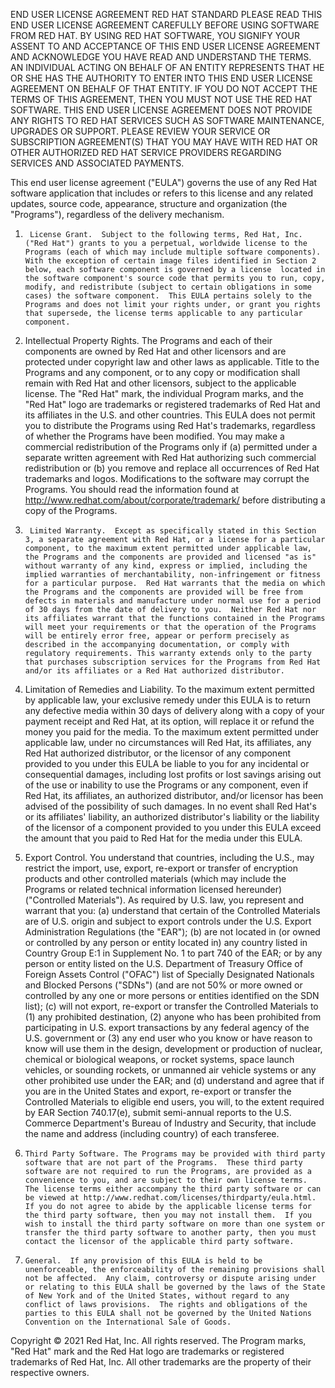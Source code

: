 END USER LICENSE AGREEMENT
RED HAT STANDARD
PLEASE READ THIS END USER LICENSE AGREEMENT CAREFULLY BEFORE USING SOFTWARE FROM RED HAT. BY USING RED HAT SOFTWARE, YOU SIGNIFY YOUR ASSENT TO AND ACCEPTANCE OF THIS END USER LICENSE AGREEMENT AND ACKNOWLEDGE YOU HAVE READ AND UNDERSTAND THE TERMS. AN INDIVIDUAL ACTING ON BEHALF OF AN ENTITY REPRESENTS THAT HE OR SHE HAS THE AUTHORITY TO ENTER INTO THIS END USER LICENSE AGREEMENT ON BEHALF OF THAT ENTITY. IF YOU DO NOT ACCEPT THE TERMS OF THIS AGREEMENT, THEN YOU MUST NOT USE THE RED HAT SOFTWARE. THIS END USER LICENSE AGREEMENT DOES NOT PROVIDE ANY RIGHTS TO RED HAT SERVICES SUCH AS SOFTWARE MAINTENANCE, UPGRADES OR SUPPORT. PLEASE REVIEW YOUR SERVICE OR SUBSCRIPTION AGREEMENT(S) THAT YOU MAY HAVE WITH RED HAT OR OTHER AUTHORIZED RED HAT SERVICE PROVIDERS REGARDING SERVICES AND ASSOCIATED PAYMENTS.
 
This end user license agreement ("EULA") governs the use of any Red Hat software application that includes or refers to this license and any related updates, source code, appearance, structure and organization (the "Programs"), regardless of the delivery mechanism. 
 
1.      License Grant.  Subject to the following terms, Red Hat, Inc. ("Red Hat") grants to you a perpetual, worldwide license to the Programs (each of which may include multiple software components).   With the exception of certain image files identified in Section 2 below, each software component is governed by a license  located in the software component's source code that permits you to run, copy, modify, and redistribute (subject to certain obligations in some cases) the software component.  This EULA pertains solely to the Programs and does not limit your rights under, or grant you rights that supersede, the license terms applicable to any particular component.  

2.    Intellectual Property Rights.  The Programs and each of their components are owned by Red Hat and other licensors and are protected under copyright law and other laws as applicable.  Title to the Programs and any component, or to any copy or modification shall remain with Red Hat and other licensors, subject to the applicable license.  The "Red Hat" mark, the individual Program marks, and the "Red Hat" logo are trademarks or registered trademarks of Red Hat and its affiliates in the U.S. and other countries.  This EULA does not permit you to distribute the Programs using Red Hat's trademarks, regardless of whether the Programs have been modified.  You may make a commercial redistribution of the Programs only if (a) permitted under a separate written agreement with Red Hat authorizing such commercial redistribution or (b) you remove and replace all occurrences of Red Hat trademarks and logos.  Modifications to the software may corrupt the Programs.  You should read the information found at http://www.redhat.com/about/corporate/trademark/ before distributing a copy of the Programs.
 
3.      Limited Warranty.  Except as specifically stated in this Section 3, a separate agreement with Red Hat, or a license for a particular component, to the maximum extent permitted under applicable law, the Programs and the components are provided and licensed "as is" without warranty of any kind, express or implied, including the implied warranties of merchantability, non-infringement or fitness for a particular purpose.  Red Hat warrants that the media on which the Programs and the components are provided will be free from defects in materials and manufacture under normal use for a period of 30 days from the date of delivery to you.  Neither Red Hat nor its affiliates warrant that the functions contained in the Programs will meet your requirements or that the operation of the Programs will be entirely error free, appear or perform precisely as described in the accompanying documentation, or comply with regulatory requirements. This warranty extends only to the party that purchases subscription services for the Programs from Red Hat and/or its affiliates or a Red Hat authorized distributor.

4.    Limitation of Remedies and Liability. To the maximum extent permitted by applicable law, your exclusive remedy under this EULA is to return any defective media within 30 days of delivery along with a copy of your payment receipt and Red Hat, at its option, will replace it or refund the money you paid for the media.  To the maximum extent permitted under applicable law, under no circumstances will  Red Hat, its affiliates, any Red Hat authorized distributor, or the licensor of any component provided to you under this EULA  be liable to you for any incidental or consequential damages, including lost profits or lost savings arising out of the use or inability to use the Programs or any component, even if Red Hat, its affiliates, an authorized distributor, and/or licensor has been advised of the possibility of such damages.  In no event shall Red Hat's or its affiliates' liability, an authorized distributor's liability or the liability of the licensor of a component provided to you under this EULA exceed the amount that you paid to Red Hat for the media under this EULA.

5.    Export Control.  You understand that countries, including the U.S., may restrict the import, use, export, re-export or transfer of encryption products and other controlled materials (which may include the Programs or related technical information licensed hereunder) ("Controlled Materials").  As required by U.S. law, you represent and warrant that you: (a) understand that certain of the Controlled Materials are of U.S. origin and subject to export controls under the U.S. Export Administration Regulations (the "EAR"); (b) are not located in (or owned or controlled by any person or entity located in) any country listed in Country Group E:1 in Supplement No. 1 to part 740 of the EAR; or by any person or entity listed on the U.S. Department of Treasury Office of Foreign Assets Control ("OFAC") list of Specially Designated Nationals and Blocked Persons ("SDNs") (and are not 50% or more owned or controlled by any one or more persons or entities identified on the SDN list); (c) will not export, re-export or transfer the Controlled Materials to (1) any prohibited destination, (2) anyone who has been prohibited from participating in U.S. export transactions by any federal agency of the U.S. government or (3) any end user who you know or have reason to know will use them in the design, development or production of nuclear, chemical or biological weapons, or rocket systems, space launch vehicles, or sounding rockets, or unmanned air vehicle systems or any other prohibited use under the EAR; and (d) understand and agree that if you are in the United States and export, re-export or transfer the Controlled Materials to eligible end users, you will, to the extent required by EAR Section 740.17(e), submit semi-annual reports to the U.S. Commerce Department's Bureau of Industry and Security, that include the name and address (including country) of each transferee.
 
6.     Third Party Software. The Programs may be provided with third party software that are not part of the Programs.  These third party software are not required to run the Programs, are provided as a convenience to you, and are subject to their own license terms.  The license terms either accompany the third party software or can be viewed at http://www.redhat.com/licenses/thirdparty/eula.html.  If you do not agree to abide by the applicable license terms for the third party software, then you may not install them.  If you wish to install the third party software on more than one system or transfer the third party software to another party, then you must contact the licensor of the applicable third party software.
 
7.     General.  If any provision of this EULA is held to be unenforceable, the enforceability of the remaining provisions shall not be affected.  Any claim, controversy or dispute arising under or relating to this EULA shall be governed by the laws of the State of New York and of the United States, without regard to any conflict of laws provisions.  The rights and obligations of the parties to this EULA shall not be governed by the United Nations Convention on the International Sale of Goods.


Copyright © 2021 Red Hat, Inc.  All rights reserved.  The Program marks, "Red Hat" mark and the Red Hat logo are trademarks or registered trademarks of Red Hat, Inc.  All other trademarks are the property of their respective owners.
